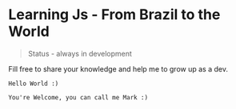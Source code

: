 # Learning Js - From Brazil to the World

> Status - always in development

Fill free to share your knowledge and help me to grow up as a dev.

```
Hello World :)
```

```
You're Welcome, you can call me Mark :)
```